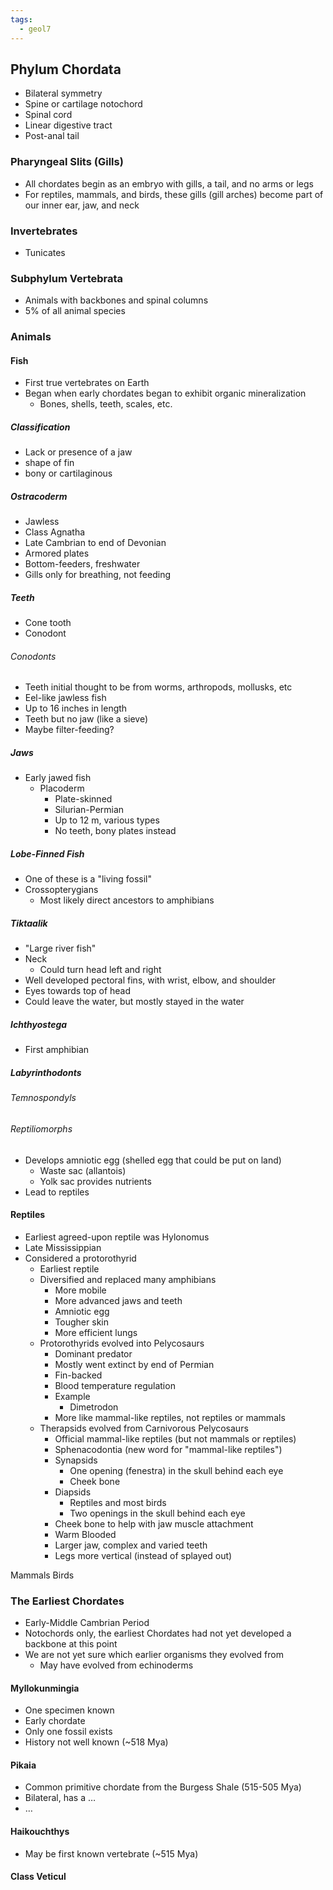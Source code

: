 ```yaml
---
tags:
  - geol7
---
```

## Phylum Chordata
* Bilateral symmetry
* Spine or cartilage notochord
* Spinal cord
* Linear digestive tract
* Post-anal tail
### Pharyngeal Slits (Gills)
* All chordates begin as an embryo with gills, a tail, and no arms or legs
* For reptiles, mammals, and birds, these gills (gill arches) become part of our inner ear, jaw, and neck
### Invertebrates
* Tunicates
### Subphylum Vertebrata
* Animals with backbones and spinal columns
* 5% of all animal species
### Animals
#### Fish
* First true vertebrates on Earth
* Began when early chordates began to exhibit organic mineralization
	* Bones, shells, teeth, scales, etc.
##### Classification
* Lack or presence of a jaw
* shape of fin
* bony or cartilaginous
##### Ostracoderm
* Jawless
* Class Agnatha
* Late Cambrian to end of Devonian
* Armored plates
* Bottom-feeders, freshwater
* Gills only for breathing, not feeding
##### Teeth
* Cone tooth
* Conodont
###### Conodonts
* Teeth initial thought to be from worms, arthropods, mollusks, etc
* Eel-like jawless fish
* Up to 16 inches in length
* Teeth but no jaw (like a sieve)
* Maybe filter-feeding?
##### Jaws
* Early jawed fish
	* Placoderm
		* Plate-skinned
		* Silurian-Permian
		* Up to 12 m, various types
		* No teeth, bony plates instead
##### Lobe-Finned Fish
* One of these is a "living fossil"
* Crossopterygians
	* Most likely direct ancestors to amphibians
##### Tiktaalik
* "Large river fish"
* Neck
	* Could turn head left and right
* Well developed pectoral fins, with wrist, elbow, and shoulder
* Eyes towards top of head
* Could leave the water, but mostly stayed in the water
##### Ichthyostega
* First amphibian
##### Labyrinthodonts
###### Temnospondyls
###### Reptiliomorphs
* Develops amniotic egg (shelled egg that could be put on land)
	* Waste sac (allantois)
	* Yolk sac provides nutrients
* Lead to reptiles
#### Reptiles
* Earliest agreed-upon reptile was Hylonomus
* Late Mississippian
* Considered a protorothyrid
	* Earliest reptile
	* Diversified and replaced many amphibians
		* More mobile
		* More advanced jaws and teeth
		* Amniotic egg
		* Tougher skin
		* More efficient lungs
	* Protorothyrids evolved into Pelycosaurs
		* Dominant predator
		* Mostly went extinct by end of Permian
		* Fin-backed
		* Blood temperature regulation
		* Example
			* Dimetrodon
		* More like mammal-like reptiles, not reptiles or mammals
	* Therapsids evolved from Carnivorous Pelycosaurs
		* Official mammal-like reptiles (but not mammals or reptiles)
		* Sphenacodontia (new word for "mammal-like reptiles")
		* Synapsids
			* One opening (fenestra) in the skull behind each eye
			* Cheek bone
		* Diapsids
			* Reptiles and most birds
			* Two openings in the skull behind each eye
		* Cheek bone to help with jaw muscle attachment
		* Warm Blooded
		* Larger jaw, complex and varied teeth
		* Legs more vertical (instead of splayed out)

Mammals 
Birds
### The Earliest Chordates
* Early-Middle Cambrian Period
* Notochords only, the earliest Chordates had not yet developed a backbone at this point
* We are not yet sure which earlier organisms they evolved from
	* May have evolved from echinoderms
#### Myllokunmingia
* One specimen known
* Early chordate
* Only one fossil exists
* History not well known (~518 Mya)
#### Pikaia
* Common primitive chordate from the Burgess Shale (515-505 Mya)
* Bilateral, has a …
* …
#### Haikouchthys
* May be first known vertebrate (~515 Mya)

#### Class Veticul